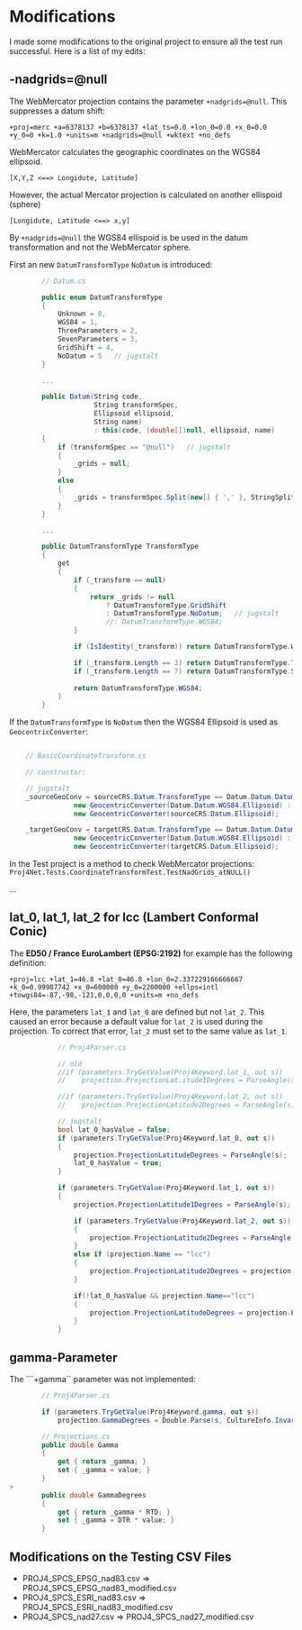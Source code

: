 # Modifications

I made some modifications to the original project to ensure all the test run successful.
Here is a list of my edits:

## -nadgrids=@null

The WebMercator projection contains the parameter ``+nadgrids=@null``. This suppresses a datum shift:

``+proj=merc +a=6378137 +b=6378137 +lat_ts=0.0 +lon_0=0.0 +x_0=0.0 +y_0=0 +k=1.0 +units=m +nadgrids=@null +wktext +no_defs``

WebMercator calculates the geographic coordinates on the WGS84 ellipsoid.

``[X,Y,Z <==> Longidute, Latitude]``

However, the actual Mercator projection is calculated on another ellispoid (sphere)

``[Longidute, Latitude <==> x,y]``

By ``+nadgrids=@null`` the WGS84 ellispoid is be used in the datum transformation and not the WebMercator sphere.

First an new ``DatumTransformType`` ``NoDatum`` is introduced:

```csharp
        // Datum.cs

        public enum DatumTransformType
        {
            Unknown = 0,
            WGS84 = 1,
            ThreeParameters = 2,
            SevenParameters = 3,
            GridShift = 4,
            NoDatum = 5   // jugstalt
        }

        ...

        public Datum(String code,
                     String transformSpec,
                     Ellipsoid ellipsoid,
                     String name)
                     : this(code, (double[])null, ellipsoid, name)
        {
            if (transformSpec == "@null")   // jugstalt
            {
                _grids = null;
            }
            else
            {
                _grids = transformSpec.Split(new[] { ',' }, StringSplitOptions.RemoveEmptyEntries);
            }
        }

        ...

        public DatumTransformType TransformType
        {
            get
            {
                if (_transform == null)
                {
                    return _grids != null
                        ? DatumTransformType.GridShift
                        : DatumTransformType.NoDatum;   // jugstalt
                        //: DatumTransformType.WGS84;
                }

                if (IsIdentity(_transform)) return DatumTransformType.WGS84;

                if (_transform.Length == 3) return DatumTransformType.ThreeParameters;
                if (_transform.Length == 7) return DatumTransformType.SevenParameters;
                
                return DatumTransformType.WGS84;
            }
        }
```

If the ``DatumTransformType`` is ``NoDatum`` then the WGS84 Ellipsoid is used as ``GeocentricConverter``:

```csharp

    // BasicCoordinateTransform.cs

    // constructor:

    // jugstalt
    _sourceGeoConv = sourceCRS.Datum.TransformType == Datum.Datum.DatumTransformType.NoDatum ?
                new GeocentricConverter(Datum.Datum.WGS84.Ellipsoid) :
                new GeocentricConverter(sourceCRS.Datum.Ellipsoid);

    _targetGeoConv = targetCRS.Datum.TransformType == Datum.Datum.DatumTransformType.NoDatum ?
                new GeocentricConverter(Datum.Datum.WGS84.Ellipsoid) :
                new GeocentricConverter(targetCRS.Datum.Ellipsoid);
```

In the Test project is a method to check WebMercator projections: ``Proj4Net.Tests.CoordinateTransformTest.TestNadGrids_atNULL()``

...

## lat_0, lat_1, lat_2 for lcc (Lambert Conformal Conic)

The **ED50 / France EuroLambert (EPSG:2192)** for example has the following definition:

``+proj=lcc +lat_1=46.8 +lat_0=46.8 +lon_0=2.337229166666667 +k_0=0.99987742 +x_0=600000 +y_0=2200000 +ellps=intl +towgs84=-87,-98,-121,0,0,0,0 +units=m +no_defs`` 

Here, the parameters ``lat_1`` and ``lat_0`` are defined but not ``lat_2``. This caused an error because a default value 
for ``lat_2`` is used during the projection. To correct that error, ``lat_2`` must set to the same value as ``lat_1``.

```csharp
            // Proj4Parser.cs

            // old 
            //if (parameters.TryGetValue(Proj4Keyword.lat_1, out s))
            //    projection.ProjectionLat.itude1Degrees = ParseAngle(s);

            //if (parameters.TryGetValue(Proj4Keyword.lat_2, out s))
            //    projection.ProjectionLatitude2Degrees = ParseAngle(s);

            // jugstalt
            bool lat_0_hasValue = false;
            if (parameters.TryGetValue(Proj4Keyword.lat_0, out s))
            {
                projection.ProjectionLatitudeDegrees = ParseAngle(s);
                lat_0_hasValue = true;
            }

            if (parameters.TryGetValue(Proj4Keyword.lat_1, out s))
            {
                projection.ProjectionLatitude1Degrees = ParseAngle(s);

                if (parameters.TryGetValue(Proj4Keyword.lat_2, out s))
                {
                    projection.ProjectionLatitude2Degrees = ParseAngle(s);
                }
                else if (projection.Name == "lcc")
                {
                    projection.ProjectionLatitude2Degrees = projection.ProjectionLatitude1Degrees;
                }

                if(!lat_0_hasValue && projection.Name=="lcc")
                {
                    projection.ProjectionLatitudeDegrees = projection.ProjectionLatitude1Degrees;
                }
            }

```

## gamma-Parameter

The ```+gamma`` parameter was not implemented:

```csharp
        // Proj4Parser.cs

        if (parameters.TryGetValue(Proj4Keyword.gamma, out s))
            projection.GammaDegrees = Double.Parse(s, CultureInfo.InvariantCulture);

        // Projections.cs
        public double Gamma
        {
            get { return _gamma; }
            set { _gamma = value; }
        }
>
        public double GammaDegrees
        {
            get { return _gamma * RTD; }
            set { _gamma = DTR * value; }
        }    

```

## Modifications on the Testing CSV Files

* PROJ4_SPCS_EPSG_nad83.csv => PROJ4_SPCS_EPSG_nad83_modified.csv
* PROJ4_SPCS_ESRI_nad83.csv => PROJ4_SPCS_ESRI_nad83_modified.csv  
* PROJ4_SPCS_nad27.csv => PROJ4_SPCS_nad27_modified.csv 

